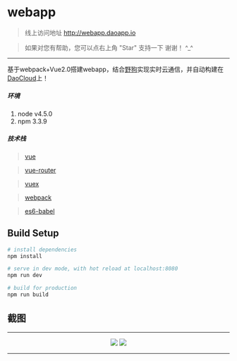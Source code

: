 # webapp
> 线上访问地址 http://webapp.daoapp.io

> 如果对您有帮助，您可以点右上角 "Star" 支持一下 谢谢！ ^_^

---

基于webpack+Vue2.0搭建webapp，结合[野狗](https://www.wilddog.com/)实现实时云通信，并自动构建在[DaoCloud](https://www.daocloud.io/)上！

##### 环境
 1. node v4.5.0
 2. npm 3.3.9

##### 技术栈

> [vue](https://github.com/vuejs/vue)

> [vue-router](https://github.com/vuejs/vue-router)

> [vuex](https://github.com/vuejs/vuex)

> [webpack](http://webpack.github.io/docs/)

> [es6-babel](https://babeljs.io/docs/learn-es2015/)

## Build Setup

``` bash
# install dependencies
npm install

# serve in dev mode, with hot reload at localhost:8080
npm run dev

# build for production
npm run build
```

## 截图

---

<p align="center">
    <img src="http://ofsury53e.bkt.clouddn.com/addressList.png">
    <img src="http://ofsury53e.bkt.clouddn.com/about.png">
</p>

---